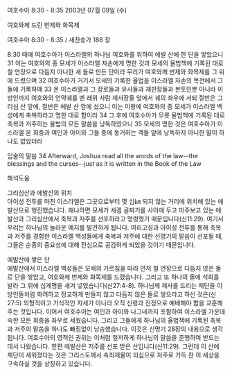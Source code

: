 여호수아 8:30 - 8:35 
2003년 07월 09일 (수)

여호와께 드린 번제와 화목제



여호수아 8:30 - 8:35 / 새찬송가 188 장


8:30 때에 여호수아가 이스라엘의 하나님 여호와를 위하여 에발 산에 한 단을 쌓았으니 
31 이는 여호와의 종 모세가 이스라엘 자손에게 명한 것과 모세의 율법책에 기록된 대로 철 연장으로 다듬지 아니한 새 돌로 만든 단이라 무리가 여호와께 번제와 화목제를 그 위에 드렸으며 
32 여호수아가 거기서 모세의 기록한 율법을 이스라엘 자손의 목전에서 그 돌에 기록하매 
33 온 이스라엘과 그 장로들과 유사들과 재판장들과 본토인뿐 아니라 이방인까지 여호와의 언약궤를 멘 레위 사람 제사장들 앞에서 궤의 좌우에 서되 절반은 그리심 산 앞에, 절반은 에발 산 앞에 섰으니 이는 이왕에 여호와의 종 모세가 이스라엘 백성에게 축복하라고 명한 대로 함이라 
34 그 후에 여호수아가 무릇 율법책에 기록된 대로 축복과 저주하는 율법의 모든 말씀을 낭독하였으니 
35 모세의 명한 것은 여호수아가 이스라엘 온 회중과 여인과 아이와 그들 중에 동거하는 객들 앞에 낭독하지 아니한 말이 하나도 없었더라 

입술의 말씀 
34 Afterward, Joshua read all the words of the law--the blessings and the curses--just as it is written in the Book of the Law

해석도움





그리심산과 에발산의 위치  
아이성 전투를 마친 이스라엘은 그곳으로부터 몇 십㎞ 되지 않는 거리에 위치해 있는 에발산으로 행진했습니다. 왜냐하면 모세가 세겜 골짜기를 사이에 두고 마주보고 있는 에발산과 그리심산에서 축복과 저주를 선포하라고 명령했기 때문입니다(신11:29). 여기서 우리는 하나님의 놀라운 예지를 발견하게 됩니다. 여리고성과 아이성 전투를 통해 축복과 저주를 경험한 이스라엘 백성들에게 축복과 저주에 대한 신명기의 말씀이 선포될 때, 그들은 순종의 중요성에 대해 전심으로 공감하게 되었을 것이기 때문입니다. 

에발산에 쌓은 단  
에발산에서 이스라엘 백성들은 모세의 가르침을 따라 먼저 철 연장으로 다듬지 않은 돌로 단을 쌓았고, 여호와께 번제와 화목제를 드렸습니다. 그리고 또 하나의 돌에 석회를 발라 그 위에 십계명을 새겨 넣었습니다(신27:4-8). 하나님께 제사를 드리는 제단을 이방인들처럼 화려하고 정교하게 만들지 않고 다듬지 않은 돌로 쌓으라고 하신 것은(신27:5) 외형적이고 가식적인 자세가 아니라 오직 신령과 진정으로 예배해야 함을 교훈해 주는 것입니다. 이어서 여호수아는 여인과 아이와 나그네까지 포함하여 이스라엘 가운데 속한 모든 회중을 좌우로 세웠습니다. 그리고 그들에게 하나님의 율법책에 기록된 축복과 저주의 말씀을 하나도 빠짐없이 낭송했습니다. 이것은 신명기 28장의 내용으로 생각됩니다. 여호수아의 영적인 권위는 이처럼 철저하게 하나님의 말씀을 준행하여 받드는 데서 나왔습니다. 한편 에발산은 저주를 선포 받은 산입니다(신11:29). 그런데 이 산에 제단이 세워졌다는 것은 그리스도께서 속죄제물이 되심으로 저주로 가득 찬 이 세상을 구속하실 것을 상징하고 있습니다.